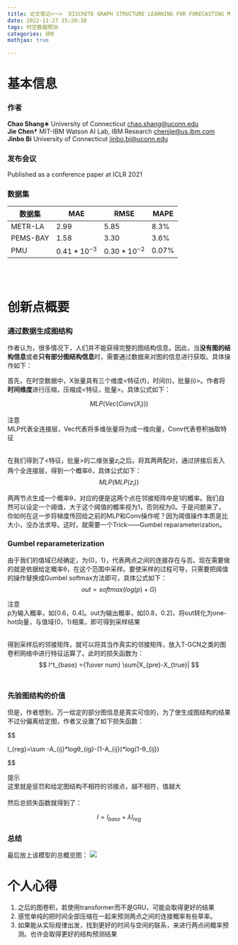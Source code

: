 ```yaml
---
title: 论文笔记<一>  DISCRETE GRAPH STRUCTURE LEARNING FOR FORECASTING MULTIPLE TIME SERIES
date: 2022-11-27 15:20:38
tags: 时空数据预测
categories: 研0
mathjax: true

---
```


# 基本信息
### 作者
**Chao Shang∗** University of Connecticut chao.shang@uconn.edu   
**Jie Chen†** MIT-IBM Watson AI Lab, IBM Research chenjie@us.ibm.com  
**Jinbo Bi** University of Connecticut jinbo.bi@uconn.edu
### 发布会议
Published as a conference paper at ICLR 2021
### 数据集
| 数据集| MAE | RMSE | MAPE|
| ----------- | ----------- | ----------- | ----------- |
| METR-LA | $2.99$ |$5.85$|$8.3\%$|
| PEMS-BAY| $1.58$  |$3.30$|$3.6\%$|
| PMU | $0.41*10^{-3}$ |$0.30*10^{-2}$|$0.07\%$|   

<br/>
<br/>
 
# 创新点概要
### 通过数据生成图结构
作者认为，很多情况下，人们并不能获得完整的图结构信息。因此，当**没有图的结构信息**或者**只有部分图结构信息**时，需要通过数据来对图的信息进行获取。具体操作如下：

 首先，在时空数据中，X张量具有三个维度<特征(f)，时间(t)，批量(i)>。作者将**时间维度**进行压缩，压缩成<特征，批量>。具体公式如下：
 
 
$$
MLP(Vec(Conv(X_i)))
$$

<!---黄色-->
<div class="wy">
  <div class="t">
    注意
  </div>
  <div class="c">
    MLP代表全连接层，Vec代表将多维张量将为成一维向量，Conv代表卷积抽取特征
  </div>
</div>

<br/>

在我们得到了<特征，批量>的二维张量$z_i$之后。将其两两配对，通过拼接后丢入两个全连接层，得到一个概率θ，具体公式如下：
$$
MLP(MLP(z_i))
$$


两两节点生成一个概率θ，对应的便是这两个点在邻接矩阵中是1的概率。我们自然可以设定一个阈值，大于这个阈值的概率视为1，否则视为0。于是问题来了，你如何在这一步将梯度传回给之前的MLP和Conv操作呢？因为阈值操作本质是比大小，没办法求导。这时，就需要一个Trick——Gumbel reparameterization。

### Gumbel reparameterization
由于我们的值域已经确定，为{0，1}，代表两点之间的连接存在与否。现在需要做的就是依据给定概率θ，在这个范围中采样。要使采样的过程可导，只需要把阈值的操作替换成Gumbel softmax方法即可，具体公式如下：
$$
out = softmax(log(p)+G) 
$$
<!---黄色-->
<div class="wy">
  <div class="t">
    注意
  </div>
  <div class="c">
    p为输入概率，如[0.6，0.4]。out为输出概率，如[0.8，0.2]，将out转化为one-hot向量，与值域{0，1}相乘，即可得到采样结果
  </div>
</div>
<br/>

得到采样后的邻接矩阵，就可以将其当作真实的邻接矩阵，放入T-GCN之类的图卷积网络中进行特征运算了。此时的损失函数为：
$$
l^t_{base} ={1\over num} \sum|X_{pre}-X_{true}|
$$
<br/>

### 先验图结构的价值
但是，作者想到，万一给定的部分图信息是真实可信的，为了使生成图结构的结果不过分偏离给定图，作者又设置了如下损失函数：

$$

l_{reg}=\sum -A_{ij}*logθ_{ig}-(1-A_{ij})*log(1-θ_{ij})

$$

<!---绿色--->
<div class="wg">
  <div class="t">
    提示
  </div>
  <div class="c">
    这里就是惩罚和给定图结构不相符的邻接点，越不相符，值越大
  </div>
</div>
<br/>
然后总损失函数就得到了：

$$
l=l_{base}+\lambda l_{reg}
$$

### 总结
最后放上该模型的总概览图：
![](https://zcq-hexo.oss-cn-hangzhou.aliyuncs.com/img/20221127191548.png)
<br/>
 
# 个人心得
1. 之后的图卷积，若使用transformer而不是GRU，可能会取得更好的结果
2. 感觉单纯的把时间全部压缩在一起来预测两点之间的连接概率有些草率。
3. 如果能从实际规律出发，找到更好的时间与空间的联系，来进行两点间概率预测。也许会取得更好的结构预测结果